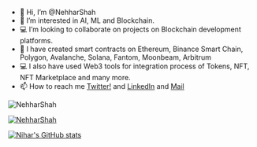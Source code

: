 - 👋 Hi, I’m @NehharShah
- 👀 I’m interested in AI, ML and Blockchain.
- 💻 I’m looking to collaborate on projects on Blockchain development platforms.
- 🔨 I have created smart contracts on Ethereum, Binance Smart Chain, Polygon, Avalanche, Solana, Fantom, Moonbeam, Arbitrum
- 💻 I also have used Web3 tools for integration process of Tokens, NFT, NFT Marketplace and many more.
- 📫 How to reach me [Twitter!](https://twitter.com/Niharshah990) and [LinkedIn](https://www.linkedin.com/in/nihar-shah-139331106/) and [Mail](nehharshah@gmail.com)

<p align="left"> <img src="https://komarev.com/ghpvc/?username=parth2412&label=Profile%20views&color=0e75b6&style=flat" alt="NehharShah" /> </p>

<p align="left"> <a href="https://github.com/ryo-ma/github-profile-trophy"><img src="https://github-profile-trophy.vercel.app/?username=NehharShah" alt="NehharShah" /></a> </p>

<!---
NehharShah/NehharShah is a ✨ special ✨ repository because its `README.md` (this file) appears on your GitHub profile.
You can click the Preview link to take a look at your changes.
--->

[![Nihar's GitHub stats](https://github-readme-stats.vercel.app/api?username=NehharShah)](https://github.com/NehharShah/github-readme-stats)
